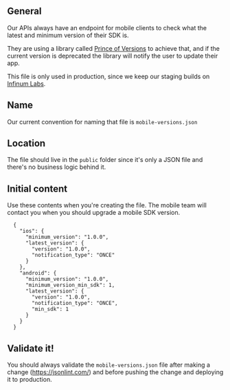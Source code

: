 ## General
Our APIs always have an endpoint for mobile clients to check what the latest and minimum version of their SDK is.

They are using a library called [Prince of Versions](https://github.com/infinum/Android-Prince-of-Versions) to achieve
that, and if the current version is deprecated the library will notify the user to update their app.

This file is only used in production, since we keep our staging builds on [Infinum Labs](https://labs.infinum.co/).

## Name
Our current convention for naming that file is `mobile-versions.json`

## Location
The file should live in the `public` folder since it's only a JSON file and there's no business logic behind it.

## Initial content
Use these contents when you're creating the file. The mobile team will contact you when you should upgrade a mobile SDK version.
  ```
    {
      "ios": {
        "minimum_version": "1.0.0",
        "latest_version": {
          "version": "1.0.0",
          "notification_type": "ONCE"
        }
      },
      "android": {
        "minimum_version": "1.0.0",
        "minimum_version_min_sdk": 1,
        "latest_version": {
          "version": "1.0.0",
          "notification_type": "ONCE",
          "min_sdk": 1
        }
      }
    }
  ```

## Validate it!
You should always validate the `mobile-versions.json` file after making a change (https://jsonlint.com/) and before
pushing the change and deploying it to production.
